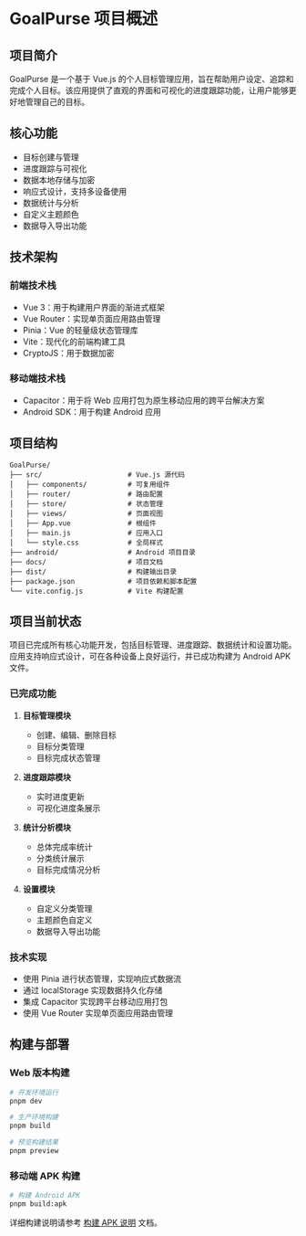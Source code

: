 # GoalPurse 项目概述

## 项目简介

GoalPurse 是一个基于 Vue.js 的个人目标管理应用，旨在帮助用户设定、追踪和完成个人目标。该应用提供了直观的界面和可视化的进度跟踪功能，让用户能够更好地管理自己的目标。

## 核心功能

- 目标创建与管理
- 进度跟踪与可视化
- 数据本地存储与加密
- 响应式设计，支持多设备使用
- 数据统计与分析
- 自定义主题颜色
- 数据导入导出功能

## 技术架构

### 前端技术栈

- Vue 3：用于构建用户界面的渐进式框架
- Vue Router：实现单页面应用路由管理
- Pinia：Vue 的轻量级状态管理库
- Vite：现代化的前端构建工具
- CryptoJS：用于数据加密

### 移动端技术栈

- Capacitor：用于将 Web 应用打包为原生移动应用的跨平台解决方案
- Android SDK：用于构建 Android 应用

## 项目结构

```
GoalPurse/
├── src/                     # Vue.js 源代码
│   ├── components/          # 可复用组件
│   ├── router/              # 路由配置
│   ├── store/               # 状态管理
│   ├── views/               # 页面视图
│   ├── App.vue              # 根组件
│   ├── main.js              # 应用入口
│   └── style.css            # 全局样式
├── android/                 # Android 项目目录
├── docs/                    # 项目文档
├── dist/                    # 构建输出目录
├── package.json             # 项目依赖和脚本配置
└── vite.config.js           # Vite 构建配置
```

## 项目当前状态

项目已完成所有核心功能开发，包括目标管理、进度跟踪、数据统计和设置功能。应用支持响应式设计，可在各种设备上良好运行，并已成功构建为 Android APK 文件。

### 已完成功能

1. **目标管理模块**
   - 创建、编辑、删除目标
   - 目标分类管理
   - 目标完成状态管理

2. **进度跟踪模块**
   - 实时进度更新
   - 可视化进度条展示

3. **统计分析模块**
   - 总体完成率统计
   - 分类统计展示
   - 目标完成情况分析

4. **设置模块**
   - 自定义分类管理
   - 主题颜色自定义
   - 数据导入导出功能

### 技术实现

- 使用 Pinia 进行状态管理，实现响应式数据流
- 通过 localStorage 实现数据持久化存储
- 集成 Capacitor 实现跨平台移动应用打包
- 使用 Vue Router 实现单页面应用路由管理

## 构建与部署

### Web 版本构建

```bash
# 开发环境运行
pnpm dev

# 生产环境构建
pnpm build

# 预览构建结果
pnpm preview
```

### 移动端 APK 构建

```bash
# 构建 Android APK
pnpm build:apk
```

详细构建说明请参考 [构建 APK 说明](./building-apk.md) 文档。
